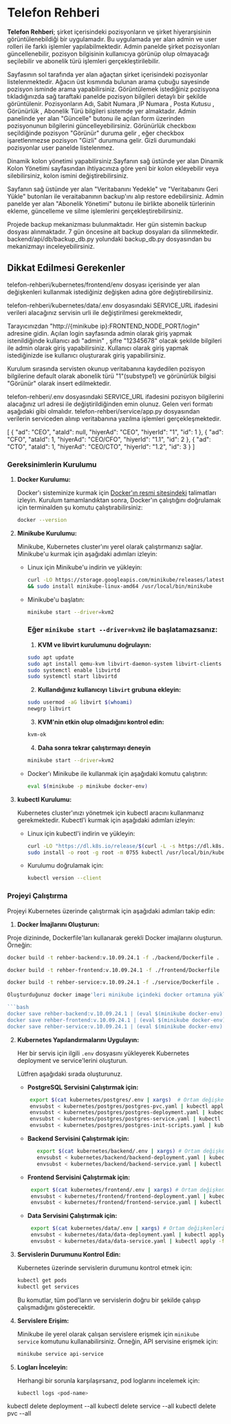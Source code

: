 # **Telefon Rehberi**

**Telefon Rehberi**; şirket içerisindeki pozisyonların ve şirket hiyerarşisinin görüntülenebildiği bir uygulamadır. Bu uygulamada yer alan admin ve user rolleri ile farklı işlemler yapılabilmektedir. Admin panelde şirket pozisyonları güncellenebilir, pozisyon bilgisinin kullanıcıya görünüp olup olmayacağı seçilebilir ve abonelik türü işlemleri gerçekleştirilebilir.

Sayfasının sol tarafında yer alan ağaçtan şirket içerisindeki pozisyonlar listelenmektedir. Ağacın üst kısmında bulunan arama çubuğu sayesinde pozisyon isminde arama yapabilirsiniz. Görüntülemek istediğiniz pozisyona tıkladığınızda sağ taraftaki panelde pozisyon bilgileri detaylı bir şekilde görüntülenir. Pozisyonların Adı, Sabit Numara ,IP Numara , Posta Kutusu , Görünürlük , Abonelik Türü bilgileri sistemde yer almaktadır. Admin panelinde yer alan "Güncelle" butonu ile açılan form üzerinden pozisyonunun bilgilerini güncelleyebilirsiniz. Görünürlük checkboxı seçildiğinde pozisyon "Görünür" duruma gelir , eğer checkbox işaretlenmezse pozisyon "Gizli" durumuna gelir. Gizli durumundaki pozisyonlar user panelde listelenmez.

Dinamik kolon yönetimi yapabilirsiniz.Sayfanın sağ üstünde yer alan Dinamik Kolon Yönetimi sayfasından ihtiyacınıza göre yeni bir kolon ekleyebilir veya silebilirsiniz, kolon ismini değiştirebilirsiniz. 

Sayfanın sağ üstünde yer alan "Veritabanını Yedekle" ve "Veritabanını Geri Yükle" butonları ile veraitabanının backup'ını alıp restore edebilirsiniz. Admin panelde yer alan "Abonelik Yönetimi" butonu ile birlikte abonelik türlerinin ekleme, güncelleme ve silme işlemlerini gerçekleştirebilirsiniz.

Projede backup mekanizması bulunmaktadır. Her gün sistemin backup dosyası alınmaktadır. 7 gün öncesine ait backup dosyaları da silinmektedir. backend/api/db/backup_db.py yolundaki backup_db.py dosyasından bu mekanizmayı inceleyebilirsiniz.

## Dikkat Edilmesi Gerekenler

telefon-rehberi/kubernetes/frontend/env dosyası içerisinde yer alan değişkenleri kullanmak istediğiniz değişken adına göre değiştirebilirsiniz.

telefon-rehberi/kubernetes/data/.env dosyasındaki SERVICE_URL ifadesini verileri alacağınız servisin urli ile değiştirilmesi gerekmektedir,

Tarayıcınızdan "http://{minikube ip}:FRONTEND_NODE_PORT/login" adresine gidin. Açılan login sayfasında admin olarak giriş yapmak istenildiğinde kullanıcı adı "admin" , şifre "12345678" olacak şekilde bilgileri ile admin olarak giriş yapabilirsiniz. Kullanıcı olarak giriş yapmak istediğinizde ise kullanıcı oluşturarak giriş yapabilirsiniz.

Kurulum sırasında servisten okunup veritabanına kaydedilen pozisyon bilgilerine default olarak abonelik türü "1"(substype1) ve görünürlük bilgisi "Görünür" olarak insert edilmektedir.

telefon-rehberi/.env dosyasındaki SERVICE_URL ifadesini pozisyon bilgilerini alacağınız url adresi ile değiştirildiğinden emin olunuz. Gelen veri formatı aşağıdaki gibi olmalıdır. telefon-rehberi/service/app.py dosyasından verilerin serviceden alınıp veritabanına yazılma işlemleri gerçekleşmektedir.

[
{
"ad": "CEO",
"ataId": null,
"hiyerAd": "CEO",
"hiyerId": "1",
"id": 1
},
{
"ad": "CFO",
"ataId": 1,
"hiyerAd": "CEO/CFO",
"hiyerId": "1.1",
"id": 2
},
{
"ad": "CTO",
"ataId": 1,
"hiyerAd": "CEO/CTO",
"hiyerId": "1.2",
"id": 3
}
]

### Gereksinimlerin Kurulumu

1.  **Docker Kurulumu:**

    Docker'ı sisteminize kurmak için [Docker'ın resmi sitesindeki](https://docs.docker.com/get-docker/) talimatları izleyin. Kurulum tamamlandıktan sonra, Docker'ın çalıştığını doğrulamak için terminalden şu komutu çalıştırabilirsiniz:

    ```bash
    docker --version
    ```

2.  **Minikube Kurulumu:**

    Minikube, Kubernetes cluster'ını yerel olarak çalıştırmanızı sağlar. Minikube'u kurmak için aşağıdaki adımları izleyin:

    - Linux için Minikube'u indirin ve yükleyin:

      ```bash
      curl -LO https://storage.googleapis.com/minikube/releases/latest/minikube-linux-amd64 \
      && sudo install minikube-linux-amd64 /usr/local/bin/minikube
      ```

    - Minikube'u başlatın:

      ```bash
      minikube start --driver=kvm2
      ```

      ### Eğer `minikube start --driver=kvm2` ile başlatamazsanız:

      1. **KVM ve libvirt kurulumunu doğrulayın:**

      ```bash
      sudo apt update
      sudo apt install qemu-kvm libvirt-daemon-system libvirt-clients bridge-utils
      sudo systemctl enable libvirtd
      sudo systemctl start libvirtd
      ```

      2. **Kullandığınız kullanıcıyı `libvirt` grubuna ekleyin:**

      ```bash
      sudo usermod -aG libvirt $(whoami)
      newgrp libvirt
      ```

      3. **KVM'nin etkin olup olmadığını kontrol edin:**

      ```bash
      kvm-ok
      ```

      4. **Daha sonra tekrar çalıştırmayı deneyin**

      ```bash
      minikube start --driver=kvm2
      ```

    - Docker'ı Minikube ile kullanmak için aşağıdaki komutu çalıştırın:

      ```bash
      eval $(minikube -p minikube docker-env)
      ```

3.  **kubectl Kurulumu:**

    Kubernetes cluster'ınızı yönetmek için kubectl aracını kullanmanız gerekmektedir. Kubectl'i kurmak için aşağıdaki adımları izleyin:

    - Linux için kubectl'i indirin ve yükleyin:

      ```bash
      curl -LO "https://dl.k8s.io/release/$(curl -L -s https://dl.k8s.io/release/stable.txt)/bin/linux/amd64/kubectl"
      sudo install -o root -g root -m 0755 kubectl /usr/local/bin/kubectl
      ```

    - Kurulumu doğrulamak için:

      ```bash
      kubectl version --client
      ```
      
### Projeyi Çalıştırma

Projeyi Kubernetes üzerinde çalıştırmak için aşağıdaki adımları takip edin:

1. **Docker İmajlarını Oluşturun:**

Proje dizininde, Dockerfile'ları kullanarak gerekli Docker imajlarını oluşturun. Örneğin:

   ```bash
  docker build -t rehber-backend:v.10.09.24.1 -f ./backend/Dockerfile .

  docker build -t rehber-frontend:v.10.09.24.1 -f ./frontend/Dockerfile .

  docker build -t rehber-service:v.10.09.24.1 -f ./service/Dockerfile .

Oluşturduğunuz docker image'leri minikube içindeki docker ortamına yükleyin. Örneğin:

   ```bash
  docker save rehber-backend:v.10.09.24.1 | (eval $(minikube docker-env) && docker load)
  docker save rehber-frontend:v.10.09.24.1 | (eval $(minikube docker-env) && docker load)
  docker save rehber-service:v.10.09.24.1 | (eval $(minikube docker-env) && docker load)
   ```

2. **Kubernetes Yapılandırmalarını Uygulayın:**

   Her bir servis için ilgili `.env` dosyasını yükleyerek Kubernetes deployment ve service'lerini oluşturun.

   Lütfren aşağıdaki sırada oluşturunuz.

   - **PostgreSQL Servisini Çalıştırmak için:**
    ```bash
        export $(cat kubernetes/postgres/.env | xargs)  # Ortam değişkenlerini yükleyin
        envsubst < kubernetes/postgres/postgres-pvc.yaml | kubectl apply -f -
        envsubst < kubernetes/postgres/postgres-deployment.yaml | kubectl apply -f -
        envsubst < kubernetes/postgres/postgres-service.yaml | kubectl apply -f -
        envsubst < kubernetes/postgres/postgres-init-scripts.yaml | kubectl apply -f -
    ```

   - **Backend Servisini Çalıştırmak için:**
     ```bash
        export $(cat kubernetes/backend/.env | xargs) # Ortam değişkenlerini yükleyin
        envsubst < kubernetes/backend/backend-deployment.yaml | kubectl apply -f -
        envsubst < kubernetes/backend/backend-service.yaml | kubectl apply -f -
     ```

   - **Frontend Servisini Çalıştırmak için:**
     ```bash
      export $(cat kubernetes/frontend/.env | xargs) # Ortam değişkenlerini yükleyin
      envsubst < kubernetes/frontend/frontend-deployment.yaml | kubectl apply -f -
      envsubst < kubernetes/frontend/frontend-service.yaml | kubectl apply -f -
     ```
   - **Data Servisini Çalıştırmak için:**

     ```bash
      export $(cat kubernetes/data/.env | xargs) # Ortam değişkenlerini yükleyin
      envsubst < kubernetes/data/data-deployment.yaml | kubectl apply -f -
      envsubst < kubernetes/data/data-service.yaml | kubectl apply -f -
     ```
3. **Servislerin Durumunu Kontrol Edin:**

   Kubernetes üzerinde servislerin durumunu kontrol etmek için:

   ```bash
   kubectl get pods
   kubectl get services
   ```

   Bu komutlar, tüm pod'ların ve servislerin doğru bir şekilde çalışıp çalışmadığını gösterecektir.

4. **Servislere Erişim:**

   Minikube ile yerel olarak çalışan servislere erişmek için `minikube service` komutunu kullanabilirsiniz. Örneğin, API servisine erişmek için:

   ```bash
   minikube service api-service
   ```

5. **Logları İnceleyin:**

   Herhangi bir sorunla karşılaşırsanız, pod loglarını incelemek için:

   ```bash
   kubectl logs <pod-name>
   ```
kubectl delete deployment --all 
kubectl delete service --all 
kubectl delete pvc --all